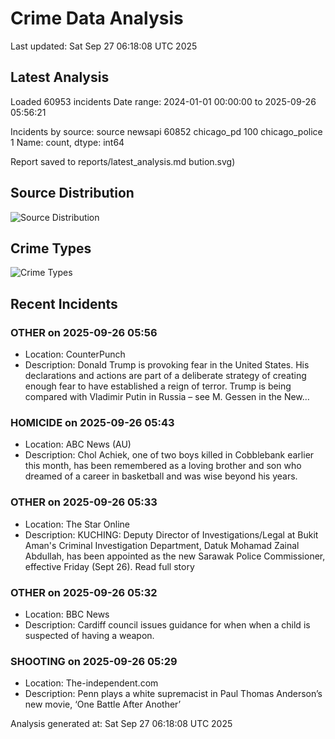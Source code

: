 # Crime Data Analysis
Last updated: Sat Sep 27 06:18:08 UTC 2025

## Latest Analysis

Loaded 60953 incidents
Date range: 2024-01-01 00:00:00 to 2025-09-26 05:56:21

Incidents by source:
source
newsapi           60852
chicago_pd          100
chicago_police        1
Name: count, dtype: int64

Report saved to reports/latest_analysis.md
bution.svg)

## Source Distribution
![Source Distribution](images/source_distribution.svg)

## Crime Types
![Crime Types](images/crime_types.svg)

## Recent Incidents

### OTHER on 2025-09-26 05:56
- Location: CounterPunch
- Description: Donald Trump is provoking fear in the United States. His declarations and actions are part of a deliberate strategy of creating enough fear to have established a reign of terror. Trump is being compared with Vladimir Putin in Russia – see M. Gessen in the New…


### HOMICIDE on 2025-09-26 05:43
- Location: ABC News (AU)
- Description: Chol Achiek, one of two boys killed in Cobblebank earlier this month, has been remembered as a loving brother and son who dreamed of a career in basketball and was wise beyond his years.


### OTHER on 2025-09-26 05:33
- Location: The Star Online
- Description: KUCHING: Deputy Director of Investigations/Legal at Bukit Aman's Criminal Investigation Department, Datuk Mohamad Zainal Abdullah, has been appointed as the new Sarawak Police Commissioner, effective Friday (Sept 26). Read full story


### OTHER on 2025-09-26 05:32
- Location: BBC News
- Description: Cardiff council issues guidance for when when a child is suspected of having a weapon.


### SHOOTING on 2025-09-26 05:29
- Location: The-independent.com
- Description: Penn plays a white supremacist in Paul Thomas Anderson’s new movie, ‘One Battle After Another’

Analysis generated at: Sat Sep 27 06:18:08 UTC 2025
